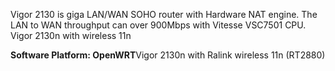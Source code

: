 Vigor 2130 is giga LAN/WAN SOHO router with Hardware NAT engine.
The LAN to WAN throughput can over 900Mbps with Vitesse VSC7501 CPU.
Vigor 2130n with wireless 11n

**Software Platform:  OpenWRT**Vigor 2130n with Ralink wireless 11n (RT2880)